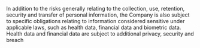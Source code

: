 In  addition  to  the  risks  generally  relating  to  the  collection,  use,  retention,  security  and  transfer  of  personal  information,  the
Company is also subject to specific obligations relating to information considered sensitive under applicable laws, such as health
data,  financial  data  and  biometric  data.  Health  data  and  financial  data  are  subject  to  additional  privacy,  security  and  breach